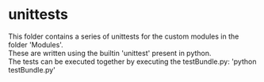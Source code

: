 unittests
===================

This folder contains a series of unittests for the custom modules in the folder 'Modules'.  
These are written using the builtin 'unittest' present in python.  
The tests can be executed together by executing the testBundle.py: 'python testBundle.py'  
